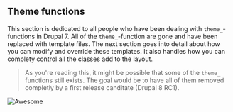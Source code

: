 ## Theme functions

This section is dedicated to all people who have been dealing with `theme_`-functions in Drupal 7. All of the `theme_`-function are gone and have been replaced with template files. The next section goes into detail about how you can modify and override these templates. It also handles how you can complety control all the classes add to the layout.

> As you're reading this, it might be possible that some of the `theme_` functions still exists. The goal would be to have all of them removed completly by a first release canditate (Drupal 8 RC1).

![Awesome](https://raw.githubusercontent.com/sqndr/d8-theming-guide/master/img/minions.gif)
